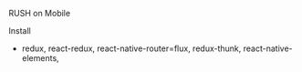 RUSH on Mobile

Install
- redux, react-redux, react-native-router=flux, redux-thunk, react-native-elements, 